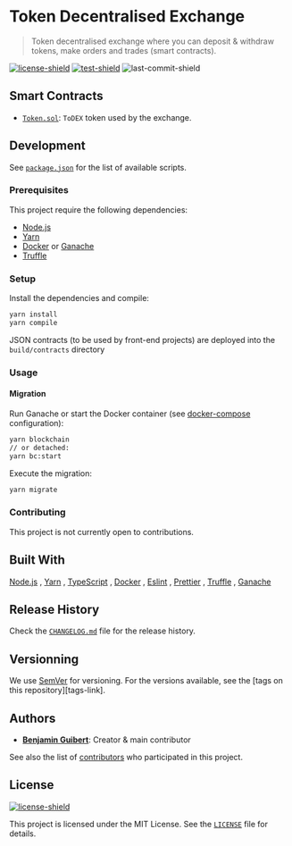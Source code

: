 # Token Decentralised Exchange

> Token decentralised exchange where you can deposit & withdraw tokens, make
> orders and trades (smart contracts).

[![license-shield][]](LICENSE)
[![test-shield][]][test-link]
![last-commit-shield][]

## Smart Contracts

- [`Token.sol`](src/contracts/Token.sol): `ToDEX` token used by the exchange.

## Development

See [`package.json`](package.json) for the list of available scripts.

### Prerequisites

This project require the following dependencies:

- [Node.js](https://nodejs.org)
- [Yarn](https://yarnpkg.com)
- [Docker](https://www.docker.com) or [Ganache](https://trufflesuite.com/ganache)
- [Truffle](https://trufflesuite.com/truffle)

### Setup

Install the dependencies and compile:

```bash
yarn install
yarn compile
```

JSON contracts (to be used by front-end projects) are deployed into the
`build/contracts` directory

### Usage

#### Migration

Run Ganache or start the Docker container (see [docker-compose](docker-compose.yml) configuration):

```bash
yarn blockchain
// or detached:
yarn bc:start
```

Execute the migration:

```bash
yarn migrate
```

### Contributing

This project is not currently open to contributions.

## Built With

[Node.js](https://nodejs.org)
, [Yarn](https://yarnpkg.com)
, [TypeScript](https://www.typescriptlang.org)
, [Docker](https://www.docker.com)
, [Eslint](https://eslint.org)
, [Prettier](https://prettier.io)
, [Truffle](https://trufflesuite.com/truffle)
, [Ganache](https://trufflesuite.com/ganache)

## Release History

Check the [`CHANGELOG.md`](CHANGELOG.md) file for the release history.

## Versionning

We use [SemVer](http://semver.org/) for versioning. For the versions available,
see the [tags on this repository][tags-link].

## Authors

- **[Benjamin Guibert](https://github.com/benjamin-guibert)**: Creator & main
  contributor

See also the list of [contributors][contributors-link] who participated in this
project.

## License

[![license-shield][]](LICENSE)

This project is licensed under the MIT License. See the [`LICENSE`](LICENSE)
file for details.

[contributors-link]: https://github.com/benjamin-guibert/todex-contracts/contributors
[license-shield]: https://img.shields.io/github/license/benjamin-guibert/todex-contracts.svg
[test-shield]: https://img.shields.io/github/workflow/status/benjamin-guibert/todex-contracts/Test
[test-link]: https://github.com/benjamin-guibert/todex-contracts/actions/workflows/test.yml
[last-commit-shield]: https://img.shields.io/github/last-commit/benjamin-guibert/todex-contracts

